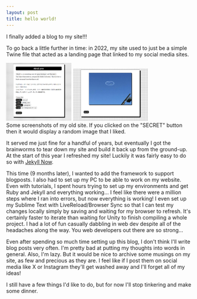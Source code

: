 ```yaml
---
layout: post
title: hello world!
---
```

I finally added a blog to my site!!!

To go back a little further in time: in 2022, my site used to just be a simple Twine file that acted as a landing page that linked to my social media sites. 

<div class="imgContainer">
	<img class="fade-in" width="35%" src="../images/blog/oldsite1.png">
	<img class="fade-in" width="40%" src="../images/blog/oldsite2.png">
</div>

<div class="caption">Some screenshots of my old site. If you clicked on the "SECRET" button then it would display a random image that I liked.</div>

It served me just fine for a handful of years, but eventually I got the brainworms to tear down my site and build it back up from the ground-up. At the start of this year I refreshed my site! Luckily it was fairly easy to do so with <a href="https://www.jekyllnow.com/">Jekyll Now</a>.

This time (9 months later), I wanted to add the framework to support blogposts. I also had to set up my PC to be able to work on my website. Even with tutorials, I spent hours trying to set up my environments and get Ruby and Jekyll and everything working... I feel like there were a million steps where I ran into errors, but now everything is working! I even set up my Sublime Text with LiveReload/Browser Sync so that I can test my changes locally simply by saving and waiting for my browser to refresh. It's certainly faster to iterate than waiting for Unity to finish compiling a whole project. I had a lot of fun casually dabbling in web dev despite all of the headaches along the way. You web developers out there are so strong...

Even after spending so much time setting up this blog, I don't think I'll write blog posts very often. I'm pretty bad at putting my thoughts into words in general. Also, I'm lazy. But it would be nice to archive some musings on my site, as few and precious as they are. I feel like if I post them on social media like X or Instagram they'll get washed away and I'll forget all of my ideas!

I still have a few things I'd like to do, but for now I'll stop tinkering and make some dinner.